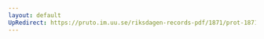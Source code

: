 ```yaml
---
layout: default
UpRedirect: https://pruto.im.uu.se/riksdagen-records-pdf/1871/prot-1871--fk--505.pdf
---
```

